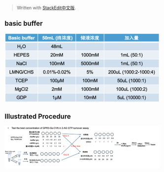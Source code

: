 > Written with [StackEdit中文版](https://stackedit.cn/).


## basic buffer

<img src="/imgs/2025-04-03/yEsFkQAjMxXMvuKr.png" width="600" alt="Supplementary Table 1"/>


## Illustrated Procedure
<img src="/imgs/2025-04-03/ZU073oa6dpX0WlMe.png" 
width="1000" alt="Supplementary Table 1"/>







<!--stackedit_data:
eyJoaXN0b3J5IjpbMTE3NTkwODE2NCw5MjgyMTEyMDEsNDgxND
k2ODAzXX0=
-->